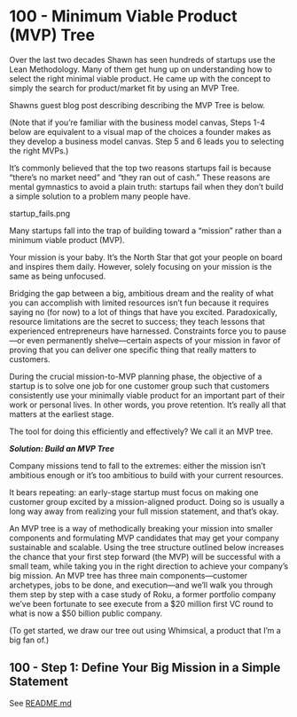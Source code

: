 # 100 - Minimum Viable Product (MVP) Tree

Over the last two decades Shawn has seen hundreds of startups use the Lean Methodology. Many of them get hung up on understanding how to select the right minimal viable product. He came up with the concept to simply the search for product/market fit by using an MVP Tree.

Shawns guest blog post describing describing the MVP Tree is below.

(Note that if you’re familiar with the business model canvas, Steps 1-4 below are equivalent to a visual map of the choices a founder makes as they develop a business model canvas. Step 5 and 6 leads you to selecting the right MVPs.)

It’s commonly believed that the top two reasons startups fail is because “there’s no market need” and “they ran out of cash.”  These reasons are mental gymnastics to avoid a plain truth: startups fail when they don’t build a simple solution to a problem many people have.

startup_fails.png

Many startups fall into the trap of building toward a “mission” rather than a minimum viable product (MVP).

Your mission is your baby. It’s the North Star that got your people on board and inspires them daily. However, solely focusing on your mission is the same as being unfocused.

Bridging the gap between a big, ambitious dream and the reality of what you can accomplish with limited resources isn’t fun because it requires saying no (for now) to a lot of things that have you excited. Paradoxically, resource limitations are the secret to success; they teach lessons that experienced entrepreneurs have harnessed. Constraints force you to pause—or even permanently shelve—certain aspects of your mission in favor of proving that you can deliver one specific thing that really matters to customers.

During the crucial mission-to-MVP planning phase, the objective of a startup is to solve one job for one customer group such that customers consistently use your minimally viable product for an important part of their work or personal lives. In other words, you prove retention. It’s really all that matters at the earliest stage.

The tool for doing this efficiently and effectively? We call it an MVP tree.

***Solution: Build an MVP Tree***

Company missions tend to fall to the extremes: either the mission isn’t ambitious enough or it’s too ambitious to build with your current resources.

It bears repeating: an early-stage startup must focus on making one customer group excited by a mission-aligned product. Doing so is usually a long way away from realizing your full mission statement, and that’s okay.

An MVP tree is a way of methodically breaking your mission into smaller components and formulating MVP candidates that may get your company sustainable and scalable. Using the tree structure outlined below increases the chance that your first step forward (the MVP) will be successful with a small team, while taking you in the right direction to achieve your company’s big mission. An MVP tree has three main components—customer archetypes, jobs to be done, and execution—and we’ll walk you through them step by step with a case study of Roku, a former portfolio company we’ve been fortunate to see execute from a $20 million first VC round to what is now a $50 billion public company.

(To get started, we draw our tree out using Whimsical, a product that I’m a big fan of.)

## 100 - Step 1: Define Your Big Mission in a Simple Statement

See [README.md](./100/README.md)
